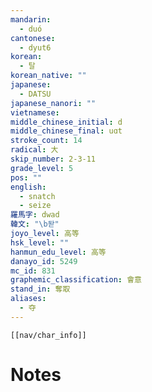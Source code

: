 ```yaml
---
mandarin:
  - duó
cantonese:
  - dyut6
korean:
  - 탈
korean_native: ""
japanese:
  - DATSU
japanese_nanori: ""
vietnamese:
middle_chinese_initial: d
middle_chinese_final: uɑt
stroke_count: 14
radical: 大
skip_number: 2-3-11
grade_level: 5
pos: ""
english:
  - snatch
  - seize
羅馬字: dwad
韓文: "\b돧"
joyo_level: 高等
hsk_level: ""
hanmun_edu_level: 高等
danayo_id: 5249
mc_id: 831
graphemic_classification: 會意
stand_in: 奪取
aliases:
  - 夺
---
```

```meta-bind-embed
[[nav/char_info]]
```

# Notes
